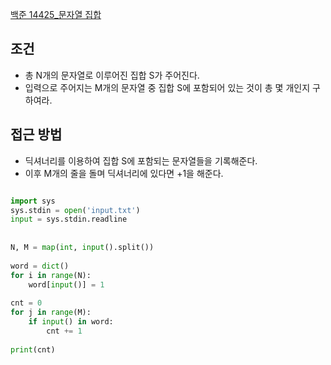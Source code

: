 

[백준 14425_문자열 집합](https://www.acmicpc.net/problem/14425)



## 조건

- 총 N개의 문자열로 이루어진 집합 S가 주어진다.
- 입력으로 주어지는 M개의 문자열 중 집합 S에 포함되어 있는 것이 총 몇 개인지 구하여라.



## 접근 방법

- 딕셔너리를 이용하여 집합 S에 포함되는 문자열들을 기록해준다.
- 이후 M개의 줄을 돌며 딕셔너리에 있다면 +1을 해준다.



```python

import sys  
sys.stdin = open('input.txt')  
input = sys.stdin.readline  
  
  
N, M = map(int, input().split())  
  
word = dict()  
for i in range(N):  
    word[input()] = 1  
  
cnt = 0  
for j in range(M):  
    if input() in word:  
        cnt += 1  
  
print(cnt)
```